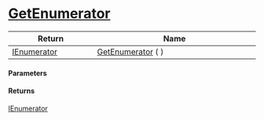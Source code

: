 # [GetEnumerator](./WeightedClassifier--GetEnumerator.md)



| Return<div><a href="#"><img width=225></a></div> | Name<div><a href="#"><img width=525></a></div> | 
| --- | --- | 
| [IEnumerator](https://docs.microsoft.com/en-us/dotnet/api/System.Collections.IEnumerator) | [GetEnumerator](./WeightedClassifier--GetEnumerator.md) (  ) | 


#### Parameters

#### Returns
[IEnumerator](https://docs.microsoft.com/en-us/dotnet/api/System.Collections.IEnumerator)<br>
